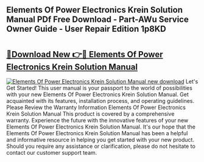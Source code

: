 ## Elements Of Power Electronics Krein Solution Manual PDf Free Download - Part-AWu Service Owner Guide - User Repair Edition 1p8KD

# <h2><a href="http://bc64575.oget.top/?id=Elements+Of+Power+Electronics+Krein+Solution+Manual">🔗Download New 👉🔴 Elements Of Power Electronics Krein Solution Manual</a></h2>

[![Elements Of Power Electronics Krein Solution Manual new download](https://i.imgur.com/5g1atiW.png)](http://bc64575.oget.top/?id=Elements+Of+Power+Electronics+Krein+Solution+Manual)
Let's Get Started! This user manual is your passport to the world of possibilities with your new Elements Of Power Electronics Krein Solution Manual. Get acquainted with its features, installation process, and operating guidelines. Please Review the Warranty Information Elements Of Power Electronics Krein Solution Manual This product is covered by a comprehensive warranty. Experience the future with the innovative features of your new Elements Of Power Electronics Krein Solution Manual. It's our hope that the Elements Of Power Electronics Krein Solution Manual has been a helpful and informative resource in helping you get started with your new product. Should you require any assistance or clarification, please do not hesitate to contact our customer support team.
